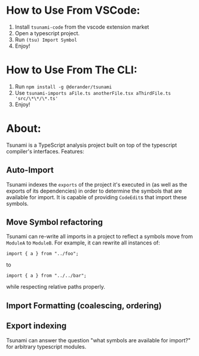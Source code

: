 # How to Use From VSCode:

1. Install `tsunami-code` from the vscode extension market
2. Open a typescript project.
3. Run `(tsu) Import Symbol`
4. Enjoy!


# How to Use From The CLI:

1. Run `npm install -g @derander/tsunami`
2. Use `tsunami-imports aFile.ts anotherFile.tsx aThirdFile.ts 'src/\*\*/\*.ts'`
3. Enjoy!


# About:


Tsunami is a TypeScript analysis project built on top of the typescript compiler's interfaces. Features:

## Auto-Import

Tsunami indexes the `exports` of the project it's executed in (as well as the exports of its dependencies) in order
to determine the symbols that are available for import. It is capable of providing `CodeEdit`s that import these symbols.

## Move Symbol refactoring

Tsunami can re-write all imports in a project to reflect a symbols move from `ModuleA` to `ModuleB`. For example, it can rewrite all instances of:

```
import { a } from "../foo";
```

to

```
import { a } from "../../bar";
```

while respecting relative paths properly.

## Import Formatting (coalescing, ordering)


## Export indexing

Tsunami can answer the question "what symbols are available for import?" for arbitrary typescript modules.
